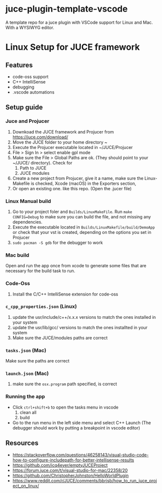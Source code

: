 # juce-plugin-template-vscode
A template repo for a juce plugin with VSCode support for Linux and Mac. With a WYSIWYG editor.

# Linux Setup for JUCE framework

## Features
- code-oss support
- C++ IntelliSense
- debugging
- .vscode automations

## Setup guide
### Juce and Projucer 
1. Downkoad the JUCE framework and Projucer from https://juce.com/download/
1. Move the JUCE folder to your home directory ~
1. Execute the Projucer executable located in ~/JUCE/Projucer
1. File > Sign In > select enable gpl mode
1. Make sure the File > Global Paths are ok. (They should point to your ~/JUCE/ directory). Check for 
    1. Path to JUCE 
    1. JUCE modules
1. Create a new project from Projucer, give it a name, make sure the Linux-Makefile is checked, Xcode (macOS) in the Exporters section, 
1. Or open an existing one. like this repo. (Open the .jucer file)

### Linux Manual build
1. Go to your project foler and `Builds/LinuxMakeFile`. Run `make CONFIG=Debug` to make sure you can build the file, and not missing any dependencies.
1. Execute the executable located in `Builds/LinuxMakefile/build/DemoApp` or check that your vst is created, depending on the options you set in Projucer
1. `sudo pacman -S gdb` for the debugger to work

### Mac build
Open and run the app once from xcode to generate some files that are necessary for the build task to run.

### Code-Oss
1. Install the C/C++ IntelliSense extension for code-oss

### `c_cpp_properties.json` (Linux)
1. update the usr/include/c++/x.x.x versions to match the ones installed in your system
1. update the usr/lib/gcc/ versions to match the ones installted in your system
1. Make sure the JUCE/modules paths are correct

### `tasks.json` (Mac)
Make sure the paths are correct

### `launch.json` (Mac)
1. make sure the `osx.program` path specified, is correct

### Running the app
- Click `ctrl+shift+b` to open the tasks menu in vscode
    1. clean all
    1. build
- Go to the run menu in the left side menu and select C++ Launch (The debugger should work by putting a breakpoint in vscode editor)

## Resources
- https://stackoverflow.com/questions/46258143/visual-studio-code-how-to-configure-includepath-for-better-intellisense-results
- https://github.com/icq4ever/emptyJUCEProject
- https://forum.juce.com/t/visual-studio-for-mac/22358/20
- https://github.com/ChristopherJohnston/HelloWorldPlugin
- https://www.reddit.com/r/JUCE/comments/bbrjsb/how_to_run_juce_project_on_linux/


